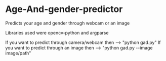 # Age-And-gender-predictor
Predicts your age and gender through webcam or an image

Libraries used were opencv-python and argparse

If you want to predict through camera/webcam then --> "python gad.py"
If you want to predict through an image then --> "python gad.py --image image/path"
